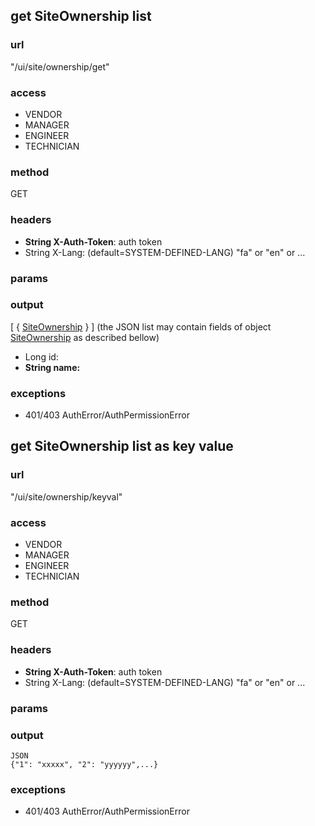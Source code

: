 ## get SiteOwnership list ##
### url ###
"/ui/site/ownership/get"
### access ###
* VENDOR
* MANAGER
* ENGINEER
* TECHNICIAN
### method ###
GET
### headers ###
* **String X-Auth-Token**: auth token
* String X-Lang: (default=SYSTEM-DEFINED-LANG) "fa" or "en" or ... 
### params ###

### output ###
[ { <a href='/admin/document/show/dtos#SiteOwnership'>SiteOwnership</a> } ] (the JSON list may contain fields of object <a href='/admin/document/show/dtos#SiteOwnership'>SiteOwnership</a> as described bellow)
* Long id:
* **String name:**
### exceptions ###
* 401/403 AuthError/AuthPermissionError




## get SiteOwnership list as key value ##
### url ###
"/ui/site/ownership/keyval"
### access ###
* VENDOR
* MANAGER
* ENGINEER
* TECHNICIAN
### method ###
GET
### headers ###
* **String X-Auth-Token**: auth token
* String X-Lang: (default=SYSTEM-DEFINED-LANG) "fa" or "en" or ...
### params ###

### output ###
    JSON
    {"1": "xxxxx", "2": "yyyyyy",...}
### exceptions ###
* 401/403 AuthError/AuthPermissionError

